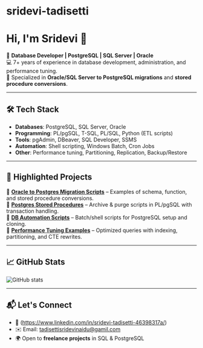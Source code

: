 # sridevi-tadisetti
# Hi, I'm Sridevi 👋  

🚀 **Database Developer | PostgreSQL | SQL Server | Oracle**  
💻 7+ years of experience in database development, administration, and performance tuning.  
🔄 Specialized in **Oracle/SQL Server to PostgreSQL migrations** and **stored procedure conversions**.  

---

## 🛠️ Tech Stack
- **Databases**: PostgreSQL, SQL Server, Oracle  
- **Programming**: PL/pgSQL, T-SQL, PL/SQL, Python (ETL scripts)  
- **Tools**: pgAdmin, DBeaver, SQL Developer, SSMS  
- **Automation**: Shell scripting, Windows Batch, Cron Jobs  
- **Other**: Performance tuning, Partitioning, Replication, Backup/Restore  

---

## 📌 Highlighted Projects
🔹 **[Oracle to Postgres Migration Scripts](#)** – Examples of schema, function, and stored procedure conversions.  
🔹 **[Postgres Stored Procedures](#)** – Archive & purge scripts in PL/pgSQL with transaction handling.  
🔹 **[DB Automation Scripts](#)** – Batch/shell scripts for PostgreSQL setup and cloning.  
🔹 **[Performance Tuning Examples](#)** – Optimized queries with indexing, partitioning, and CTE rewrites.  

---

## 📈 GitHub Stats
![GitHub stats](https://github-readme-stats.vercel.app/api?username=YOUR_GITHUB_USERNAME&show_icons=true&theme=tokyonight)

---

## 📬 Let's Connect
- 💼 (https://www.linkedin.com/in/sridevi-tadisetti-46398317a/) 
- ✉️ Email: tadisettisridevinaidu@gamil.com 
- 🌍 Open to **freelance projects** in SQL & PostgreSQL
